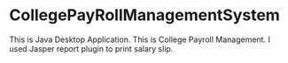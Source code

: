 # CollegePayRollManagementSystem
This is Java Desktop Application. This is College Payroll Management. I used Jasper report plugin to print salary slip.
